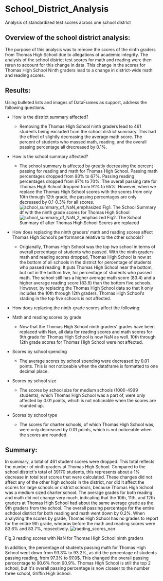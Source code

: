 # School_District_Analysis
Analysis of standardized test scores across one school district

## Overview of the school district analysis: 
The purpose of this analysis was to remove the scores of the ninth graders from Thomas High School due to allegations of academic integrity. The analysis of the school district test scores for math and reading were then rerun to account for this change in data. This change in the scores for Thomas High School Ninth graders lead to a change in district-wide math and reading scores.

## Results: 
Using bulleted lists and images of DataFrames as support, address the following questions.

- How is the district summary affected?
  - Removing the Thomas High School ninth graders lead to 461 students being excluded from the school district summary. This had the effect of slightly decreasing the average math score. The percent of students who massed math, reading, and the overall passing percentage all drecreased by 0.1%.
- How is the school summary affected?
  - The school summary is affected by greatly decreasing the percent passing for reading and math for Thomas High School. Passing math percentages dropped from 93% to 67%. Passing reading percentages dropped from 97% to 70%. The overall passing rate for Thomas High School dropped from 91% to 65%. However, when we replace the Thomas High School scores with the scores from only 10th through 12th grade, the passing percentages are only decreased by 0.1-0.3% for all scores.
![school_summary_df_NaN_emphasized](https://user-images.githubusercontent.com/95397823/151682703-6bb9b35b-ed16-4e6a-a10f-5836ff3deed6.png)
Fig1. The School Summary df with the ninth grade scores for Thomas High School
![school_summary_df_NaN_2_emphasized](https://user-images.githubusercontent.com/95397823/151682719-dd7479b0-254c-41b1-b953-84f453add22c.png)
Fig2. The School Summary df after Thomas High School Scores are replaced

- How does replacing the ninth graders’ math and reading scores affect Thomas High School’s performance relative to the other schools?
  - Origianally, Thomas High School was the top two school in terms of overall percentage of students who passed. With the ninth graders math and reading scores dropped, Thomas High School is now at the bottom of all schools in the district for percentage of students who passed reading. It puts Thomas High School near the bottom, but not in the bottom five, for percentage of students who passed math. The school still has a higher average math score (83.4) and a higher average reading score (83.9) than the bottom five schools. However, by replacing the Thomas High School data so that it only includes the 10th through 12th graders, Thomas High School's stading in the top five schools is not affected.
- How does replacing the ninth-grade scores affect the following:
- Math and reading scores by grade
  - Now that the Thomas High School ninth graders' grades have been replaced with Nan, all data for reading scores and math scores for 9th grade for Thomas High School is now NaN as well. 10th through 12th grade scores for Thomas High School were not affected.
- Scores by school spending
  - The average scores by school spending were decreased by 0.01 points. This is not noticeable when the dataframe is formatted to one decimal place.
- Scores by school size
  - The scores by school size for medium schools (1000-4999 students), which Thomas High School was a part of, were only affected by 0.01 points, which is not noticeable when the scores are rounded up.
- Scores by school type
  - The scores for charter schools, of which Thomas High School was, were only decreased by 0.01 points, which is not noticeable when the scores are rounded.

## Summary: 
In summary, a total of 461 student scores were dropped. This total reflects the number of ninth graders at Thomas High School. Compared to the school district's total of 39170 students, this represents about a 1% decrease in total test scores that were calculated. These changes did not affect any of the other high schools in the district, nor did it affect the scores for large schools or district schools, because Thomas High School was a medium sized charter school. The average grades for both reading and math did not change very much, indicating that the 10th, 11th, and 12th graders at Thomas High School had about the same average grade as the 9th graders from the school. The overall passing percentage for the entire schdool district for both reading and math went down by 0.2%. When analyzing the scores by grade, Thomas High School has no grades to report for the entire 9th grade, whearas before the math and reading scores were 83.6% and 83.7%, repsectively.
![raeding_scores_nan](https://user-images.githubusercontent.com/95397823/151683048-2b2c48af-e346-46d5-9f4e-71d187b3ed52.PNG)

Fig.3 reading scores with NaN for Thomas High School ninth graders

In addition, the percentage of students passing math for Thomas High School went down from 93.3% to 93.2%, as did the percentage of students passing reading, from 97.3% to 97.0$. This changed the overall passing percecntage to 90.6% from 90.9%. Thomas High School is still the top 2 school, but it's overall passing percentage is now cloaser to the number three school, Griffin High School.


